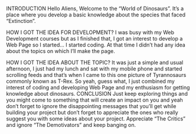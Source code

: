 INTRODUCTION
Hello Aliens, Welcome to the “World of Dinosaurs”.
It’s a place where you develop a basic knowledge about the species that faced “Extinction”.

HOW I GOT THE IDEA FOR DEVELOPMENT?
I was busy with my Web Development courses but as I finished that, I got an interest to develop a Web Page so I started… I started coding. At that time I didn’t had any idea about the topics on which I’ll make the page.

HOW I GOT THE IDEA ABOUT THE TOPIC?
It was just a simple and usual afternoon, I just had my lunch and sat with my mobile phone and started scrolling feeds and that’s when I came to this one picture of Tyrannosaurs commonly known as T-Rex. So yeah, guess what, I just combined my interest of coding and developing Web Page and my enthusiasm for getting knowledge about dinosaurs.
CONCLUSION
Just keep exploring things and you might come to something that will create an impact on you and yeah don’t forget to ignore the disappointing messages that you’ll get while building your project but don’t forget to appreciate the ones who really suggest you with some ideas about your project. Appreciate “The Critics” and ignore “The Demotivators” and keep banging on.
